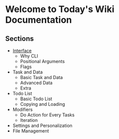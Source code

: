 # Welcome to Today's Wiki Documentation

## Sections

* [Interface](Interface)
	* Why CLI
	* Positional Arguments
	* Flags
* Task and Data
	* Basic Task and Data
	* Advanced Data
	* Extra
* Todo List
	* Basic Todo List
	* Copying and Loading
* Modifiers
	* Do Action for Every Tasks
	* Iteration
* Settings and Personalization
* File Management
